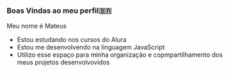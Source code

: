 ### Boas Vindas ao meu perfil🇧🇷

Meu nome é Mateus

- Estou estudando nos cursos do Alura
- Estou me desenvolvendo na linguagem JavaScript
- Utilizo esse espaço para minha organização e copmpartilhamento dos meus projetos desenvolvovidos
